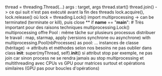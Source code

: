 thread = threading.Thread(...)
args : target, args
thread.start()
thread.join() -> ce qui suit n'est pas exécuté avant la fin des threads
lock.acquire(), lock.release() où lock = threading.Lock()
import multiprocessing -> can be terminated (terminate or kill), puis close
** if __name__ == "__main__":  # Très important pour des raisons techniques
multiprocessing.Lock()
multiprocessing offre Pool : même tâche sur plusieurs processus
distribuer le travail : map, starmap, apply (versions synchrone ou asynchrone)
with multiprocessing.Pool(nbProcesses) as pool: ...
instances de classe (héritage) -> attributs et méthodes selon nos besoins
ne pas oublier dans class __init__: super(myThread, self).__init__()
si attribut stop par exemple, ne pas join car sinon process ne se rendra jamais au stop
multiprocessing et multithreading avec CPUs vs GPU pour matrices surtout et opérations similaires (GPU pas pour boucles d'opérations)
